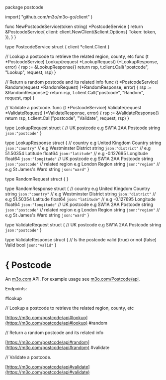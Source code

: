 package postcode

import(
	"github.com/m3o/m3o-go/client"
)

func NewPostcodeService(token string) *PostcodeService {
	return &PostcodeService{
		client: client.NewClient(&client.Options{
			Token: token,
		}),
	}
}

type PostcodeService struct {
	client *client.Client
}


// Lookup a postcode to retrieve the related region, county, etc
func (t *PostcodeService) Lookup(request *LookupRequest) (*LookupResponse, error) {
	rsp := &LookupResponse{}
	return rsp, t.client.Call("postcode", "Lookup", request, rsp)
}

// Return a random postcode and its related info
func (t *PostcodeService) Random(request *RandomRequest) (*RandomResponse, error) {
	rsp := &RandomResponse{}
	return rsp, t.client.Call("postcode", "Random", request, rsp)
}

// Validate a postcode.
func (t *PostcodeService) Validate(request *ValidateRequest) (*ValidateResponse, error) {
	rsp := &ValidateResponse{}
	return rsp, t.client.Call("postcode", "Validate", request, rsp)
}




type LookupRequest struct {
  // UK postcode e.g SW1A 2AA
  Postcode string `json:"postcode"`
}

type LookupResponse struct {
  // country e.g United Kingdom
  Country string `json:"country"`
  // e.g Westminster
  District string `json:"district"`
  // e.g 51.50354
  Latitude float64 `json:"latitude"`
  // e.g -0.127695
  Longitude float64 `json:"longitude"`
  // UK postcode e.g SW1A 2AA
  Postcode string `json:"postcode"`
  // related region e.g London
  Region string `json:"region"`
  // e.g St James's
  Ward string `json:"ward"`
}

type RandomRequest struct {
}

type RandomResponse struct {
  // country e.g United Kingdom
  Country string `json:"country"`
  // e.g Westminster
  District string `json:"district"`
  // e.g 51.50354
  Latitude float64 `json:"latitude"`
  // e.g -0.127695
  Longitude float64 `json:"longitude"`
  // UK postcode e.g SW1A 2AA
  Postcode string `json:"postcode"`
  // related region e.g London
  Region string `json:"region"`
  // e.g St James's
  Ward string `json:"ward"`
}

type ValidateRequest struct {
  // UK postcode e.g SW1A 2AA
  Postcode string `json:"postcode"`
}

type ValidateResponse struct {
  // Is the postcode valid (true) or not (false)
  Valid bool `json:"valid"`
}

# { Postcode

An [m3o.com](https://m3o.com) API. For example usage see [m3o.com/Postcode/api](https://m3o.com/Postcode/api).

Endpoints:

#lookup

// Lookup a postcode to retrieve the related region, county, etc


[https://m3o.com/postcode/api#lookup](https://m3o.com/postcode/api#lookup)
#random

// Return a random postcode and its related info


[https://m3o.com/postcode/api#random](https://m3o.com/postcode/api#random)
#validate

// Validate a postcode.


[https://m3o.com/postcode/api#validate](https://m3o.com/postcode/api#validate)
